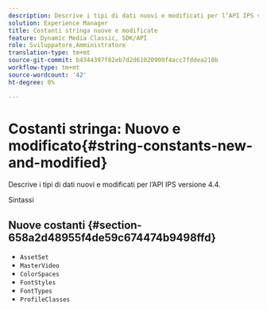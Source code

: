 ```yaml
---
description: Descrive i tipi di dati nuovi e modificati per l’API IPS versione 4.4.
solution: Experience Manager
title: Costanti stringa nuove e modificate
feature: Dynamic Media Classic, SDK/API
role: Sviluppatore,Amministratore
translation-type: tm+mt
source-git-commit: b4344397f82eb7d2d61020909f4acc7fddea210b
workflow-type: tm+mt
source-wordcount: '42'
ht-degree: 0%

---
```


# Costanti stringa: Nuovo e modificato{#string-constants-new-and-modified}

Descrive i tipi di dati nuovi e modificati per l’API IPS versione 4.4.

Sintassi

## Nuove costanti {#section-658a2d48955f4de59c674474b9498ffd}

* `AssetSet`
* `MasterVideo`
* `ColorSpaces`
* `FontStyles`
* `FontTypes`
* `ProfileClasses`

<!--
Note: Can't tell from original docs if these are new or changes. Calling 'em new by default.
-->
